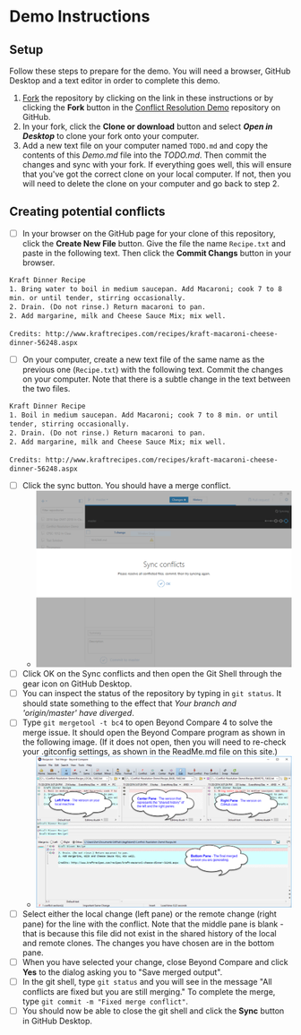 # Demo Instructions

## Setup

Follow these steps to prepare for the demo. You will need a browser, GitHub Desktop and a text editor in order to complete this demo.

1. [Fork](https://github.com/DMIT-2018/Conflict-Resolution-Demo#fork-destination-box) the repository by clicking on the link in these instructions or by clicking the **Fork** button in the [Conflict Resolution Demo](https://github.com/DMIT-2018/Conflict-Resolution-Demo) repository on GitHub.
2. In your fork, click the **Clone or download** button and select **_Open in Desktop_** to clone your fork onto your computer.
3. Add a new text file on your computer named `TODO.md` and copy the contents of this *Demo.md* file into the *TODO.md*. Then commit the changes and sync with your fork. If everything goes well, this will ensure that you've got the correct clone on your local computer. If not, then you will need to delete the clone on your computer and go back to step 2.

## Creating potential conflicts

- [ ] In your browser on the GitHub page for your clone of this repository, click the **Create New File** button. Give the file the name `Recipe.txt` and paste in the following text. Then click the **Commit Changs** button in your browser.

```
Kraft Dinner Recipe
1. Bring water to boil in medium saucepan. Add Macaroni; cook 7 to 8 min. or until tender, stirring occasionally.
2. Drain. (Do not rinse.) Return macaroni to pan.
2. Add margarine, milk and Cheese Sauce Mix; mix well.

Credits: http://www.kraftrecipes.com/recipes/kraft-macaroni-cheese-dinner-56248.aspx
```

- [ ] On your computer, create a new text file of the same name as the previous one (`Recipe.txt`) with the following text. Commit the changes on your computer. Note that there is a subtle change in the text between the two files.

```
Kraft Dinner Recipe
1. Boil in medium saucepan. Add Macaroni; cook 7 to 8 min. or until tender, stirring occasionally.
2. Drain. (Do not rinse.) Return macaroni to pan.
2. Add margarine, milk and Cheese Sauce Mix; mix well.

Credits: http://www.kraftrecipes.com/recipes/kraft-macaroni-cheese-dinner-56248.aspx
```

- [ ] Click the sync button. You should have a merge conflict.
  - ![](images/Sync-conflicts.png)
- [ ] Click OK on the Sync conflicts and then open the Git Shell through the gear icon on GitHub Desktop.
- [ ] You can inspect the status of the repository by typing in `git status`. It should state something to the effect that *Your branch and 'origin/master' have diverged*.
- [ ] Type `git mergetool -t bc4` to open Beyond Compare 4 to solve the merge issue. It should open the Beyond Compare program as shown in the following image. (If it does not open, then you will need to re-check your .gitconfig settings, as shown in the ReadMe.md file on this site.)
  - ![](images/BC4-RecipeConflict.png)
- [ ] Select either the local change (left pane) or the remote change (right pane) for the line with the conflict. Note that the middle pane is blank - that is because this file did not exist in the shared history of the local and remote clones. The changes you have chosen are in the bottom pane.
- [ ] When you have selected your change, close Beyond Compare and click **Yes** to the dialog asking you to "Save merged output".
- [ ] In the git shell, type `git status` and you will see in the message "All conflicts are fixed but you are still merging." To complete the merge, type `git commit -m "Fixed merge conflict"`.
- [ ] You should now be able to close the git shell and click the **Sync** button in GitHub Desktop.
